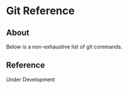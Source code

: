 # Git Reference

## About

Below is a non-exhaustive list of git commands.

## Reference

Under Development


